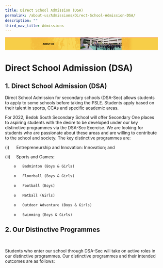 ```yaml
---
title: Direct School Admission (DSA)
permalink: /about-us/Admissions/Direct-School-Admission-DSA/
description: ""
third_nav_title: Admissions
---
```

![](/images/AboutUs.png)




Direct School Admission (DSA)
=============================

1\. Direct School Admission (DSA)
---------------------------------

Direct School Admission for secondary schools (DSA-Sec) allows students to apply to some schools before taking the PSLE. Students apply based on their talent in sports, CCAs and specific academic areas.  

  

For 2022, Bedok South Secondary School will offer Secondary One places to aspiring students with the desire to be developed under our key distinctive programmes via the DSA-Sec Exercise. We are looking for students who are passionate about these areas and are willing to contribute to the school and society. The key distinctive programmes are:  

(i)      Entrepreneurship and Innovation: Innovation; and

(ii)     Sports and Games:

		o   Badminton (Boys & Girls)

		o   Floorball (Boys & Girls)

		o   Football (Boys)

		o   Netball (Girls)

		o   Outdoor Adventure (Boys & Girls)

		o   Swimming (Boys & Girls)

  

  

2\. Our Distinctive Programmes
------------------------------

      

Students who enter our school through DSA-Sec will take on active roles in our distinctive programmes. Our distinctive programmes and their intended outcomes are as follows: